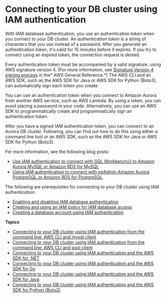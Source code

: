 # Connecting to your DB cluster using IAM authentication<a name="UsingWithRDS.IAMDBAuth.Connecting"></a>

With IAM database authentication, you use an authentication token when you connect to your DB cluster\. An *authentication token* is a string of characters that you use instead of a password\. After you generate an authentication token, it's valid for 15 minutes before it expires\. If you try to connect using an expired token, the connection request is denied\.

Every authentication token must be accompanied by a valid signature, using AWS signature version 4\. \(For more information, see [Signature Version 4 signing process](https://docs.aws.amazon.com/general/latest/gr/signature-version-4.html) in the* AWS General Reference\.*\) The AWS CLI and an AWS SDK, such as the AWS SDK for Java or AWS SDK for Python \(Boto3\), can automatically sign each token you create\.

You can use an authentication token when you connect to Amazon Aurora from another AWS service, such as AWS Lambda\. By using a token, you can avoid placing a password in your code\. Alternatively, you can use an AWS SDK to programmatically create and programmatically sign an authentication token\.

After you have a signed IAM authentication token, you can connect to an Aurora DB cluster\. Following, you can find out how to do this using either a command line tool or an AWS SDK, such as the AWS SDK for Java or AWS SDK for Python \(Boto3\)\.

For more information, see the following blog posts:
+ [Use IAM authentication to connect with SQL Workbench/J to Amazon Aurora MySQL or Amazon RDS for MySQL](http://aws.amazon.com/blogs/database/use-iam-authentication-to-connect-with-sql-workbenchj-to-amazon-aurora-mysql-or-amazon-rds-for-mysql/)
+ [Using IAM authentication to connect with pgAdmin Amazon Aurora PostgreSQL or Amazon RDS for PostgreSQL](http://aws.amazon.com/blogs/database/using-iam-authentication-to-connect-with-pgadmin-amazon-aurora-postgresql-or-amazon-rds-for-postgresql/)

The following are prerequisites for connecting to your DB cluster using IAM authentication:
+ [Enabling and disabling IAM database authentication](UsingWithRDS.IAMDBAuth.Enabling.md)
+ [Creating and using an IAM policy for IAM database access](UsingWithRDS.IAMDBAuth.IAMPolicy.md)
+ [Creating a database account using IAM authentication](UsingWithRDS.IAMDBAuth.DBAccounts.md)

**Topics**
+ [Connecting to your DB cluster using IAM authentication from the command line: AWS CLI and mysql client](UsingWithRDS.IAMDBAuth.Connecting.AWSCLI.md)
+ [Connecting to your DB cluster using IAM authentication from the command line: AWS CLI and psql client](UsingWithRDS.IAMDBAuth.Connecting.AWSCLI.PostgreSQL.md)
+ [Connecting to your DB cluster using IAM authentication and the AWS SDK for \.NET](UsingWithRDS.IAMDBAuth.Connecting.NET.md)
+ [Connecting to your DB cluster using IAM authentication and the AWS SDK for Go](UsingWithRDS.IAMDBAuth.Connecting.Go.md)
+ [Connecting to your DB cluster using IAM authentication and the AWS SDK for Java](UsingWithRDS.IAMDBAuth.Connecting.Java.md)
+ [Connecting to your DB cluster using IAM authentication and the AWS SDK for Python \(Boto3\)](UsingWithRDS.IAMDBAuth.Connecting.Python.md)